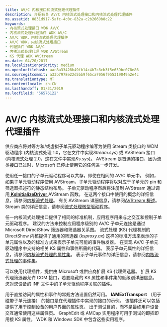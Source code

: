 ```yaml
---
title: AV/C 内核接口和流式处理代理插件
description: 介绍有关 AV/C 内核流式处理接口和内核流式处理代理插件
ms.assetid: 0831d917-5afc-4c0c-832a-c2b2669b8c22
keywords:
- 内核流式处理接口 WDK AV/C
- 内核流式处理代理插件 WDK AV/C
- AV/C WDK，内核流式处理代理插件
- AV/C WDK，内核流式处理接口
- 代理插件 WDK AV/C
- 内核流式处理代理 WDK AVStream
- KS 代理 WDK AVStream
ms.date: 04/20/2017
ms.localizationpriority: medium
ms.openlocfilehash: aac8a33428b49fb14c4b7c8cb3f5e659bc078e86
ms.sourcegitcommit: a33b7978e22d5bb9f65ca7056f955319049a2e4c
ms.translationtype: MT
ms.contentlocale: zh-CN
ms.lasthandoff: 01/31/2019
ms.locfileid: "56576122"
---
```

# <a name="avc-kernel-streaming-interface-and-kernel-streaming-proxy-plug-ins"></a>AV/C 内核流式处理接口和内核流式处理代理插件



供应商应将对等方和/或虚拟子单元驱动程序编写为使用 Stream 类接口的 WDM 驱动程序 (内核流式处理 1.0，它在文件中实现*Stream.sys*) 或 AVStream 接口 (内核流式处理 2.0，这在文件中实现*Ks.sys*)。 AVStream 是首选的接口，因为流类接口已过时，Microsoft 已停止使用它的任何进一步开发。

使用任一接口的子单元驱动程序可以共存，即使在相同的 AV/C 单元中。 例如，如果子单元驱动程序使用 AVStream，子单元驱动程序将以对应于子单元的 pin 和筛选器描述符的静态结构布局。 子单元驱动程序然后将注册到 AVStream 通过调用[ **KsInitializeDriver** ](https://msdn.microsoft.com/library/windows/hardware/ff562683) AVStream 函数。 在这两个接口中使用的概念的详细信息，请参阅[内核流式处理](kernel-streaming.md)。 有关 AVStream 详细信息，请参阅[AVStream 概述](avstream-overview.md)。 Stream 类的详细信息，请参阅[流式处理微型驱动程序](https://msdn.microsoft.com/library/windows/hardware/ff568275)。

任一内核流式处理接口提供了相同的标准机制，应用程序用来与之交互和控制子单元驱动程序。 建议的方法来控制应用程序级别的 AV/C 子单元连接是通过 Microsoft DirectShow 筛选器和筛选器关系图。 流式处理 (KS) 代理机制的 DirectShow 内核提供了通用的筛选器 (*ksproxy.ax*) 这样的标准方法来表示的子单元属性以及的标准方式来表示子单元可能的事件触发器。 在实现 AV/C 子单元驱动程序中支持的相关 KS 属性和事件所需的代码。 表示子单元属性的详细信息，请参阅[内核流式处理的属性集](https://msdn.microsoft.com/library/windows/hardware/ff554246)。 表示子单元事件的详细信息，请参阅[内核流式处理的事件集](https://msdn.microsoft.com/library/windows/hardware/ff560847)。

可以使用代理插件，提供由 Microsoft 或供应商扩展 KS 代理筛选器。 扩展 KS 代理筛选器允许 COM 接口，若要隐藏的 KS 属性和事件集的低级别详细信息。 您对您设备的 INF 文件中的子单元驱动程序关联的插件。

用于直接访问的属性和事件的常规方法设置仍然可用。 **IAMExtTransport** （用于磁带子单元连接） 的接口是在代理插件中实现的接口的示例。 该插件还可以包括提供了用于控制设备的用户界面的属性页。 出于测试目的，而不是最终用户设备交互通常使用这些属性页。 GraphEdit 或 AMCap 实用程序可用于测试的即插即用接 KS 属性。 WDK 和 Windows SDK 中包含这些实用程序。

 





